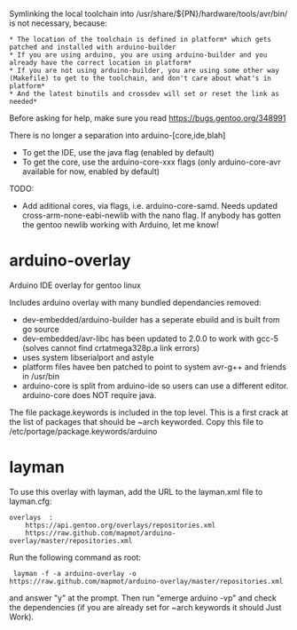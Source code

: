 Symlinking the local toolchain into /usr/share/${PN}/hardware/tools/avr/bin/
is not necessary, because:

	* The location of the toolchain is defined in platform* which gets patched and installed with arduino-builder
	* If you are using arduino, you are using arduino-builder and you already have the correct location in platform*
	* If you are not using arduino-builder, you are using some other way (Makefile) to get to the toolchain, and don't care about what's in platform*
	* And the latest binutils and crossdev will set or reset the link as needed*

Before asking for help, make sure you read https://bugs.gentoo.org/348991

There is no longer a separation into arduino-[core,ide,blah]

* To get the IDE, use the java flag (enabled by default)
* To get the core, use the arduino-core-xxx flags (only arduino-core-avr available for now, enabled by default)

TODO:

* Add aditional cores, via flags, i.e. arduino-core-samd. Needs updated cross-arm-none-eabi-newlib with the nano flag. If anybody has gotten the gentoo newlib working with Arduino, let me know!

# arduino-overlay
Arduino IDE overlay for gentoo linux

Includes arduino overlay with many bundled dependancies removed:
 * dev-embedded/arduino-builder has a seperate ebuild and is built from go source
 * dev-embedded/avr-libc has been updated to 2.0.0 to work with gcc-5 (solves cannot find crtatmega328p.a link errors)
 * uses system libserialport and astyle
 * platform files havee ben patched to point to system avr-g++ and friends in /usr/bin
 * arduino-core is split from arduino-ide so users can use a different editor.  arduino-core does NOT require java.

The file package.keywords is included in the top level.  This is a first crack at the list of packages that should be ~arch keyworded.  Copy this file to /etc/portage/package.keywords/arduino

# layman

To use this overlay with layman, add the URL to the layman.xml file to
layman.cfg:

```
overlays  :
    https://api.gentoo.org/overlays/repositories.xml
    https://raw.github.com/mapmot/arduino-overlay/master/repositories.xml
```

Run the following command as root:

```
 layman -f -a arduino-overlay -o https://raw.github.com/mapmot/arduino-overlay/master/repositories.xml
```

and answer "y" at the prompt.  Then run "emerge arduino -vp" and check the
dependencies (if you are already set for ~arch keywords it should Just Work).

